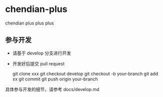 # chendian-plus
chendian plus plus plus


## 参与开发

* 请基于 develop 分支进行开发
* 开发好后提交 pull request

    git clone xxx
    git checkout develop
    git checkout -b your-branch
    git add xx
    git commit
    git push origin your-branch

具体参与开发的细节，请参考 docs/develop.md
